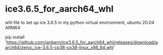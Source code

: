 # ice3.6.5_for_aarch64_whl
whl file to set up ice 3.6.5 in my python virtual environment, ubuntu 20.04 ARM64

pip install 'https://github.com/janbern/ice3.6.5_for_aarch64_whl/releases/download/aarch64/zeroc_ice-3.6.5-cp38-cp38-linux_x86_64.whl'
